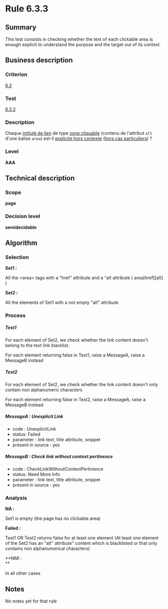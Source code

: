# Rule 6.3.3
## Summary

This test consists in checking whether the text of each clickable area
is enough explicit to understand the purpose and the target out of its
context.

## Business description

### Criterion

[6.3](http://references.modernisation.gouv.fr/sites/default/files/RGAA3_RC2-1/referentiel_technique.htm#crit-6-3)

### Test

[6.3.3](http://references.modernisation.gouv.fr/sites/default/files/RGAA3_RC2-1/referentiel_technique.htm#test-6-3-3)

### Description

Chaque <a href="http://references.modernisation.gouv.fr/sites/default/files/RGAA3_RC2-1/glossaire.htm#mIntituleLien">intitul&eacute; de lien</a> de type <a href="http://references.modernisation.gouv.fr/sites/default/files/RGAA3_RC2-1/glossaire.htm#mZoneCliquable">zone cliquable</a> (contenu de l'attribut `alt` d'une balise `area`) est-il <a href="http://references.modernisation.gouv.fr/sites/default/files/RGAA3_RC2-1/glossaire.htm#mLienHorsContexte">explicite hors contexte</a> (<a href="http://references.modernisation.gouv.fr/sites/default/files/RGAA3_RC2-1/cas_particulier.htm#cpCrit6-" title="Cas particuliers pour le crit&egrave;re 6.4">hors cas particuliers</a>) ?

### Level

**AAA**

## Technical description

### Scope

**page**

### Decision level

**semidecidable**

## Algorithm

### Selection

**Set1 :**

All the <area\> tags with a "href" attribute and a "alt attribute (
area[href][alt] )

**Set2 :**

All the elements of Set1 with a not empty "alt" attribute

### Process

##### Test1

For each element of Set2, we check whether the link content doesn't
belong to the text link blacklist.

For each element returning false in Test1, raise a MessageA, raise a
MessageB instead

##### Test2

For each element of Set2, we check whether the link content doesn't only
contain non alphanumeric characters

For each element returning false in Test2, raise a MessageA, raise a
MessageB instead

##### MessageA : Unexplicit Link

-   code : UnexplicitLink
-   status: Failed
-   parameter : link text, title attribute, snippet
-   present in source : yes

##### MessageB : Check link without context pertinence

-   code : CheckLinkWithoutContextPertinence
-   status: Need More Info
-   parameter : link text, title attribute, snippet
-   present in source : yes

### Analysis

**NA :**

Set1 is empty (the page has no clickable area)

**Failed :**

Test1 OR Test2 returns false for at least one element (At least one
element of the Set2 has an "alt" attribute" content which is blacklisted
or that only contains non alphanumerical characters)

**NMI :\
**

In all other cases

## Notes

No notes yet for that rule
